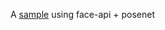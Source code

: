 
A <a href="https://social-exp.site/js-webcam-vrm-avatar/pose7/">sample</a> using face-api + posenet

